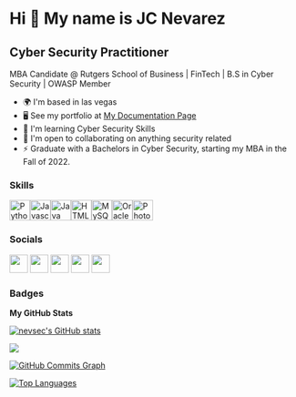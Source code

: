 Hi 👋 My name is JC Nevarez
=============================

Cyber Security Practitioner
--------------------------

MBA Candidate @ Rutgers School of Business | FinTech | B.S in Cyber Security | OWASP Member

*   🌍  I'm based in las vegas
*   🖥️  See my portfolio at [My Documentation Page](http://nevsec.dev)
*   🧠  I'm learning Cyber Security Skills
*   🤝  I'm open to collaborating on anything security related
*   ⚡  Graduate with a Bachelors in Cyber Security, starting my MBA in the Fall of 2022.

### Skills
<p align="left"><a href="https://www.python.org/" target="_blank" rel="noreferrer"><img src="https://cdn.jsdelivr.net/gh/devicons/devicon/icons/python/python-original.svg" width="36" height="36" alt="Python" /></a><a href="https://developer.mozilla.org/en-US/docs/Web/JavaScript" target="_blank" rel="noreferrer"><img src="https://cdn.jsdelivr.net/gh/devicons/devicon/icons/javascript/javascript-original.svg" width="36" height="36" alt="Javascript" /></a><a href="https://www.oracle.com/java/" target="_blank" rel="noreferrer"><img src="https://cdn.jsdelivr.net/gh/devicons/devicon/icons/java/java-original.svg" width="36" height="36" alt="Java" /></a><a href="https://developer.mozilla.org/en-US/docs/Glossary/HTML5" target="_blank" rel="noreferrer"><img src="https://cdn.jsdelivr.net/gh/devicons/devicon/icons/html5/html5-plain.svg" width="36" height="36" alt="HTML5" /></a><a href="https://www.mysql.com/" target="_blank" rel="noreferrer"><img src="https://cdn.jsdelivr.net/gh/devicons/devicon/icons/mysql/mysql-original.svg" width="36" height="36" alt="MySQL" /></a><a href="https://www.oracle.com/uk/index.html" target="_blank" rel="noreferrer"><img src="https://cdn.jsdelivr.net/gh/devicons/devicon/icons/oracle/oracle-original.svg" width="36" height="36" alt="Oracle" /></a><a href="https://www.adobe.com/uk/products/photoshop.html" target="_blank" rel="noreferrer"><img src="https://cdn.jsdelivr.net/gh/devicons/devicon/icons/photoshop/photoshop-plain.svg" width="36" height="36" alt="Photoshop" /></a></p>
                    

### Socials
<p align="left">
<a href="https://www.github.com/nevsec" target="_blank" rel="noreferrer"><img src="https://raw.githubusercontent.com/danielcranney/readme-generator/main/public/icons/socials/github.svg" width="32" height="32" /></a>
<a href="https://nevsec" target="_blank" rel="noreferrer"><img src="https://raw.githubusercontent.com/danielcranney/readme-generator/main/public/icons/socials/hashnode.svg" width="32" height="32" /></a>
<a href="https://www.linkedin.com/in/jcne" target="_blank" rel="noreferrer"><img src="https://raw.githubusercontent.com/danielcranney/readme-generator/main/public/icons/socials/linkedin.svg" width="32" height="32" /></a>
<a href="https://www.polywork.com/nevsec" target="_blank" rel="noreferrer"><img src="https://raw.githubusercontent.com/danielcranney/readme-generator/main/public/icons/socials/polywork.svg" width="32" height="32" /></a>
<a href="https://www.youtube.com/c/nevsec" target="_blank" rel="noreferrer"><img src="https://raw.githubusercontent.com/danielcranney/readme-generator/main/public/icons/socials/youtube.svg" width="32" height="32" /></a>
</p>

### Badges

<b>My GitHub Stats</b>

<a href="http://www.github.com/nevsec"><img src="https://github-readme-stats.vercel.app/api?username=nevsec&show_icons=true&hide=&count_private=true&title_color=3382ed&text_color=ef4444&icon_color=3382ed&bg_color=1c1917&hide_border=true&show_icons=true" alt="nevsec's GitHub stats" /></a>

<a href="http://www.github.com/nevsec"><img src="https://github-readme-streak-stats.herokuapp.com/?user=nevsec&stroke=ef4444&background=1c1917&ring=3382ed&fire=3382ed&currStreakNum=ef4444&currStreakLabel=3382ed&sideNums=ef4444&sideLabels=ef4444&dates=ef4444&hide_border=true" /></a>

<a href="http://www.github.com/nevsec"><img src="https://activity-graph.herokuapp.com/graph?username=nevsec&bg_color=1c1917&color=ef4444&line=3382ed&point=ef4444&area_color=1c1917&area=true&hide_border=true&custom_title=GitHub%20Commits%20Graph" alt="GitHub Commits Graph" /></a>

<a href="https://github.com/nevsec" align="left"><img src="https://github-readme-stats.vercel.app/api/top-langs/?username=nevsec&langs_count=10&title_color=3382ed&text_color=ef4444&icon_color=3382ed&bg_color=1c1917&hide_border=true&locale=en&custom_title=Top%20%Languages" alt="Top Languages" /></a>
